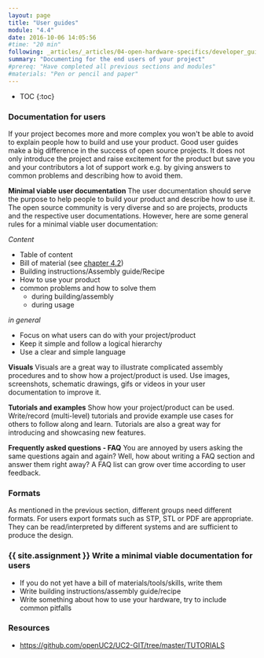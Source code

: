 ```yaml
---
layout: page
title: "User guides"
module: "4.4"
date: 2016-10-06 14:05:56
#time: "20 min"
following: _articles/_articles/04-open-hardware-specifics/developer_guide.md
summary: "Documenting for the end users of your project"
#prereq: "Have completed all previous sections and modules"
#materials: "Pen or pencil and paper"
---
```

* TOC
{:toc}

### Documentation for users
If your project becomes more and more complex you won't be able to avoid to explain people how to build and use your product. Good user guides make a big difference in the success of open source projects. It does not only introduce the project and raise excitement for the product but save you and your contributors a lot of support work e.g. by giving answers to common problems and describing how to avoid them.

**Minimal viable user documentation**
The user documentation should serve the purpose to help people to build your product and describe how to use it. The open source community is very diverse and so are projects, products and the respective user documentations. However, here are some general rules for a minimal viable user documentation:

*Content*
- Table of content
- Bill of material (see [chapter 4.2](https://curriculum.openhardware.space/articles/04-open-hardware-specifics/bom/))
- Building instructions/Assembly guide/Recipe
- How to use your product
- common problems and how to solve them
  - during building/assembly
  - during usage

*in general*
- Focus on what users can do with your project/product
- Keep it simple and follow a logical hierarchy
- Use a clear and simple language

**Visuals**
Visuals are a great way to illustrate complicated assembly procedures and to show how a project/product is used. Use images, screenshots, schematic drawings, gifs or videos in your user documentation to improve it.

**Tutorials and examples**
Show how your project/product can be used. Write/record (multi-level) tutorials and provide example use cases for others to follow along and learn. Tutorials are also a great way for introducing and showcasing new features.

**Frequently asked questions - FAQ**
You are annoyed by users asking the same questions again and again? Well, how about writing a FAQ section and answer them right away? A FAQ list can grow over time according to user feedback.

### Formats

As mentioned in the previous section, different groups need different formats. For users export formats such as STP, STL or PDF are appropriate. They can be read/interpreted by different systems and are sufficient to produce the design.

### {{ site.assignment }} Write a minimal viable documentation for users
- If you do not yet have a bill of materials/tools/skills, write them
- Write building instructions/assembly guide/recipe
- Write something about how to use your hardware, try to include common pitfalls


### Resources
- https://github.com/openUC2/UC2-GIT/tree/master/TUTORIALS